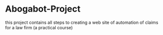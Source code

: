 # Abogabot-Project
this project contains all steps to creating a web site of automation of claims for a law firm (a practical course)
